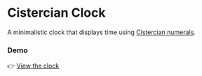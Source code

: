 # Cistercian Clock

A minimalistic clock that displays time using [Cistercian numerals](https://en.wikipedia.org/wiki/Cistercian_numerals).

### Demo

👉 [View the clock](https://www.ismailbennani.fr/cistercian-clock/)
